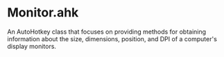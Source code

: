 # Monitor.ahk
An AutoHotkey class that focuses on providing methods for obtaining information about the size, dimensions,  position, and DPI of a computer's display monitors. 
